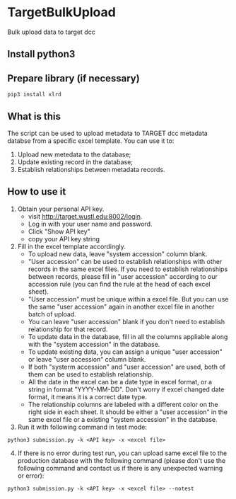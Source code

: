 # TargetBulkUpload
Bulk upload data to target dcc

## Install python3

## Prepare library (if necessary)
```
pip3 install xlrd
```

## What is this
The script can be used to upload metadata to TARGET dcc metadata databse from a specific excel template. 
You can use it to:
1. Upload new metedata to the database;
2. Update existing record in the database;
3. Establish relationships between metadata records.

## How to use it
1. Obtain your personal API key.
	* visit http://target.wustl.edu:8002/login.
	* Log in with your user name and password.
	* Click "Show API key"
	* copy your API key string
2. Fill in the excel template accordingly.
	* To upload new data, leave "system accession" column blank.
	* "User accession" can be used to establish relationships with other records in the same excel files. If you need to establish relationships between records, please fill in "user accession" according to our accession rule (you can find the rule at the head of each excel sheet).
	* "User accession" must be unique within a excel file. But you can use the same "user accession" again in another excel file in another batch of upload.
	* You can leave "user accession" blank if you don't need to establish relationship for that record.
	* To update data in the database, fill in all the columns appliable along with the "system accession" in the database.
	* To update existing data, you can assign a unique "user accession" or leave "user accession" column blank.
	* If both "systerm accession" and "user accession" are used, both of them can be used to establish relationship.
	* All the date in the excel can be a date type in excel format, or a string in format "YYYY-MM-DD". Don't worry if excel changed date format, it means it is a correct date type.
	* The relationship columns are labeled with a different color on the right side in each sheet. It should be either a "user accession" in the same excel file or a existing "system accession" in the database.
3. Run it with following command in test mode:
```
python3 submission.py -k <API key> -x <excel file>
```
4. If there is no error during test run, you can upload same excel file to the production database with the following command (please don't use the following command and contact us if there is any unexpected warning or error):
```
python3 submission.py -k <API key> -x <excel file> --notest
```
